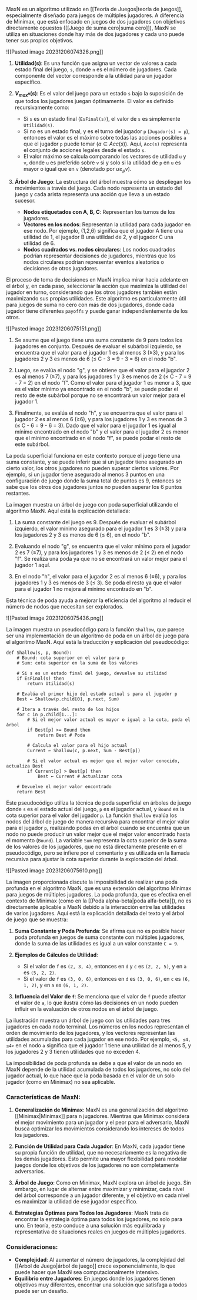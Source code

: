 MaxN es un algoritmo utilizado en [[Teoría de Juegos|teoría de juegos]], especialmente diseñado para juegos de múltiples jugadores. A diferencia de Minimax, que está enfocado en juegos de dos jugadores con objetivos directamente opuestos ([[Juego de suma cero|suma cero]]), MaxN se utiliza en situaciones donde hay más de dos jugadores y cada uno puede tener sus propios objetivos.

![[Pasted image 20231206074326.png]]

1. **Utilidad(s)**: Es una función que asigna un vector de valores a cada estado final del juego, `s`, donde `n` es el número de jugadores. Cada componente del vector corresponde a la utilidad para un jugador específico.

2. **$V_{max^n}(s)$**: Es el valor del juego para un estado `s` bajo la suposición de que todos los jugadores juegan óptimamente. El valor es definido recursivamente como:
   - Si `s` es un estado final (`EsFinal(s)`), el valor de `s` es simplemente `Utilidad(s)`.
   - Si no es un estado final, y es el turno del jugador `p` (`Jugador(s) = p`), entonces el valor es el máximo sobre todas las acciones posibles `a` que el jugador `p` puede tomar ($a \in Acc(s)$). Aquí, `Acc(s)` representa el conjunto de acciones legales desde el estado `s`.
   - El valor máximo se calcula comparando los vectores de utilidad `u` y `v`, donde `u` es preferido sobre `v` si y solo si la utilidad de `p` en `u` es mayor o igual que en `v` (denotado por $u \geq_p v$).

3. **Árbol de Juego**: La estructura del árbol muestra cómo se despliegan los movimientos a través del juego. Cada nodo representa un estado del juego y cada arista representa una acción que lleva a un estado sucesor.
   - **Nodos etiquetados con A, B, C**: Representan los turnos de los jugadores.
   - **Vectores en los nodos**: Representan la utilidad para cada jugador en ese nodo. Por ejemplo, (1,2,6) significa que el jugador A tiene una utilidad de 1, el jugador B una utilidad de 2, y el jugador C una utilidad de 6.
   - **Nodos cuadrados vs. nodos circulares**: Los nodos cuadrados podrían representar decisiones de jugadores, mientras que los nodos circulares podrían representar eventos aleatorios o decisiones de otros jugadores.

El proceso de toma de decisiones en MaxN implica mirar hacia adelante en el árbol y, en cada paso, seleccionar la acción que maximiza la utilidad del jugador en turno, considerando que los otros jugadores también están maximizando sus propias utilidades. Este algoritmo es particularmente útil para juegos de suma no cero con más de dos jugadores, donde cada jugador tiene diferentes `payoffs` y puede ganar independientemente de los otros.

![[Pasted image 20231206075151.png]]

1. Se asume que el juego tiene una suma constante de 9 para todos los jugadores en conjunto. Después de evaluar el subárbol izquierdo, se encuentra que el valor para el jugador 1 es al menos 3 (≥3), y para los jugadores 2 y 3 es menos de 6 (≤ C - 3 = 9 - 3 = 6) en el nodo "b".
    
2. Luego, se evalúa el nodo "g", y se obtiene que el valor para el jugador 2 es al menos 7 (≥7), y para los jugadores 1 y 3 es menos de 2 (≤ C - 7 = 9 - 7 = 2) en el nodo "f". Como el valor para el jugador 1 es menor a 3, que es el valor mínimo ya encontrado en el nodo "b", se puede podar el resto de este subárbol porque no se encontrará un valor mejor para el jugador 1.
    
3. Finalmente, se evalúa el nodo "h", y se encuentra que el valor para el jugador 2 es al menos 6 (≥6), y para los jugadores 1 y 3 es menos de 3 (≤ C - 6 = 9 - 6 = 3). Dado que el valor para el jugador 1 es igual al mínimo encontrado en el nodo "b" y el valor para el jugador 2 es menor que el mínimo encontrado en el nodo "f", se puede podar el resto de este subárbol.

La poda superficial funciona en este contexto porque el juego tiene una suma constante, y se puede inferir que si un jugador tiene asegurado un cierto valor, los otros jugadores no pueden superar ciertos valores. Por ejemplo, si un jugador tiene asegurado al menos 3 puntos en una configuración de juego donde la suma total de puntos es 9, entonces se sabe que los otros dos jugadores juntos no pueden superar los 6 puntos restantes.

La imagen muestra un árbol de juego con poda superficial utilizando el algoritmo MaxN. Aquí está la explicación detallada:

1. La suma constante del juego es 9. Después de evaluar el subárbol izquierdo, el valor mínimo asegurado para el jugador 1 es 3 (≥3) y para los jugadores 2 y 3 es menos de 6 (≤ 6), en el nodo "b".

2. Evaluando el nodo "g", se encuentra que el valor mínimo para el jugador 2 es 7 (≥7), y para los jugadores 1 y 3 es menos de 2 (≤ 2) en el nodo "f". Se realiza una poda ya que no se encontrará un valor mejor para el jugador 1 aquí.

3. En el nodo "h", el valor para el jugador 2 es al menos 6 (≥6), y para los jugadores 1 y 3 es menos de 3 (≤ 3). Se poda el resto ya que el valor para el jugador 1 no mejora al mínimo encontrado en "b".

Esta técnica de poda ayuda a mejorar la eficiencia del algoritmo al reducir el número de nodos que necesitan ser explorados.

![[Pasted image 20231206075436.png]]

La imagen muestra un pseudocódigo para la función `Shallow`, que parece ser una implementación de un algoritmo de poda en un árbol de juego para el algoritmo MaxN. Aquí está la traducción y explicación del pseudocódigo:

```plaintext
def Shallow(s, p, Bound):
    # Bound: cota superior en el valor para p
    # Sum: cota superior en la suma de los valores
    
    # Si s es un estado final del juego, devuelve su utilidad
    if EsFinal(s) then
        return Utilidad(s)
    
    # Evalúa el primer hijo del estado actual s para el jugador p
    Best ← Shallow(p.child[0], p.next, Sum)
    
    # Itera a través del resto de los hijos
    for c in p.child[1...]:
        # Si el mejor valor actual es mayor o igual a la cota, poda el árbol
        if Best[p] >= Bound then
            return Best # Poda
        
        # Calcula el valor para el hijo actual
        Current ← Shallow(c, p.next, Sum - Best[p])
        
        # Si el valor actual es mejor que el mejor valor conocido, actualiza Best
        if Current[p] > Best[p] then
            Best ← Current # Actualizar cota
    
    # Devuelve el mejor valor encontrado
    return Best
```

Este pseudocódigo utiliza la técnica de poda superficial en árboles de juego donde `s` es el estado actual del juego, `p` es el jugador actual, y `Bound` es la cota superior para el valor del jugador `p`. La función `Shallow` evalúa los nodos del árbol de juego de manera recursiva para encontrar el mejor valor para el jugador `p`, realizando podas en el árbol cuando se encuentra que un nodo no puede producir un valor mejor que el mejor valor encontrado hasta el momento (`Bound`). La variable `Sum` representa la cota superior de la suma de los valores de los jugadores, que no está directamente presente en el pseudocódigo, pero se infiere por el comentario y es utilizada en la llamada recursiva para ajustar la cota superior durante la exploración del árbol.

![[Pasted image 20231206075610.png]]

La imagen proporcionada discute la imposibilidad de realizar una poda profunda en el algoritmo MaxN, que es una extensión del algoritmo Minimax para juegos de múltiples jugadores. La poda profunda, que es efectiva en el contexto de Minimax (como en la [[Poda alpha-beta|poda alfa-beta]]), no es directamente aplicable a MaxN debido a la interacción entre las utilidades de varios jugadores. Aquí está la explicación detallada del texto y el árbol de juego que se muestra:

1. **Suma Constante y Poda Profunda**: Se afirma que no es posible hacer poda profunda en juegos de suma constante con múltiples jugadores, donde la suma de las utilidades es igual a un valor constante `C = 9`.

2. **Ejemplos de Cálculos de Utilidad**:
   - Si el valor de `f` es `(2, 3, 4)`, entonces en `d` y `c` es `(2, 2, 5)`, y en `a` es `(5, 2, 2)`.
   - Si el valor de `f` es `(3, 0, 6)`, entonces en `d` es `(3, 0, 6)`, en `c` es `(6, 1, 2)`, y en `a` es `(6, 1, 2)`.

3. **Influencia del Valor de `f`**: Se menciona que el valor de `f` puede afectar el valor de `a`, lo que ilustra cómo las decisiones en un nodo pueden influir en la evaluación de otros nodos en el árbol de juego.

La ilustración muestra un árbol de juego con las utilidades para tres jugadores en cada nodo terminal. Los números en los nodos representan el orden de movimiento de los jugadores, y los vectores representan las utilidades acumuladas para cada jugador en ese nodo. Por ejemplo, `<5, ≤4, ≤4>` en el nodo `a` significa que el jugador 1 tiene una utilidad de al menos 5, y los jugadores 2 y 3 tienen utilidades que no exceden 4.

La imposibilidad de poda profunda se debe a que el valor de un nodo en MaxN depende de la utilidad acumulada de todos los jugadores, no solo del jugador actual, lo que hace que la poda basada en el valor de un solo jugador (como en Minimax) no sea aplicable.

### Características de MaxN:

1. **Generalización de Minimax**: MaxN es una generalización del algoritmo [[Minimax|Minimax]] para n jugadores. Mientras que Minimax considera el mejor movimiento para un jugador y el peor para el adversario, MaxN busca optimizar los movimientos considerando los intereses de todos los jugadores.
    
2. **Función de Utilidad para Cada Jugador**: En MaxN, cada jugador tiene su propia función de utilidad, que no necesariamente es la negativa de los demás jugadores. Esto permite una mayor flexibilidad para modelar juegos donde los objetivos de los jugadores no son completamente adversarios.
    
3. **Árbol de Juego**: Como en Minimax, MaxN explora un árbol de juego. Sin embargo, en lugar de alternar entre maximizar y minimizar, cada nivel del árbol corresponde a un jugador diferente, y el objetivo en cada nivel es maximizar la utilidad de ese jugador específico.
    
4. **Estrategias Óptimas para Todos los Jugadores**: MaxN trata de encontrar la estrategia óptima para todos los jugadores, no solo para uno. En teoría, esto conduce a una solución más equilibrada y representativa de situaciones reales en juegos de múltiples jugadores.


### Consideraciones:

- **Complejidad**: Al aumentar el número de jugadores, la complejidad del [[Árbol de Juego|árbol de juego]] crece exponencialmente, lo que puede hacer que MaxN sea computacionalmente intensivo.
- **Equilibrio entre Jugadores**: En juegos donde los jugadores tienen objetivos muy diferentes, encontrar una solución que satisfaga a todos puede ser un desafío.



